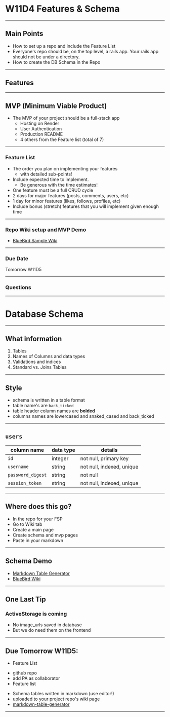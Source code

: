 # W11D4 Features & Schema

---

## Main Points
- How to set up a repo and include the Feature List
- Everyone's repo should be, on the top level, a rails app.  Your rails app should not be under a directory.
- How to create the DB Schema in the Repo

---

## Features

---

## MVP (Minimum Viable Product)

+ The MVP of your project should be a full-stack app
  + Hosting on Render
  + User Authentication
  + Production README
  + 4 others from the Feature list (total of 7)
---

### Feature List
+ The order you plan on implementing your features 
  - with detailed sub-points!
+ Include expected time to implement. 
  - Be generous with the time estimates!
+ One feature must be a full CRUD cycle
+ 2 days for major features (posts, comments, users, etc)
+ 1 day for minor features (likes, follows, profiles, etc)
+ Include bonus (stretch) features that you will implement given enough time
---

### Repo Wiki setup and MVP Demo
+ [BlueBird Sample Wiki](https://github.com/appacademy/bluebird/wiki)

---

### Due Date
Tomorrow W11D5

---

### Questions

---

# Database Schema
---

## What information 
1. Tables
2. Names of Columns and data types 
3. Validations and indices
4. Standard vs. Joins Tables

---

## Style
- schema is written in a table format
- table name's are `back_ticked`
- table header column names are **bolded**
- columns names are lowercased and snaked_cased and back_ticked

---

## `users`
column name     | data type | details
----------------|-----------|-----------------------
`id `             | integer   | not null, primary key
`username  `      | string    | not null, indexed, unique
`password_digest` | string    | not null
`session_token`   | string    | not null, indexed, unique

---

## Where does this go?
- In the repo for your FSP
- Go to Wiki tab
- Create a main page
- Create schema and mvp pages
- Paste in your markdown

---

## Schema Demo
- [Markdown Table Generator](https://www.tablesgenerator.com/markdown_tables)
- [BlueBird Wiki](https://github.com/appacademy/bluebird/wiki)

---

## One Last Tip
### ActiveStorage is coming
- No image_urls saved in database
- But we do need them on the frontend
---

## Due Tomorrow W11D5:
- Feature List
* github repo 
* add PA as collaborator
* Feature list 
- Schema tables written in markdown (use editor!)
- uploaded to your project repo's wiki page
- [markdown-table-generator](https://www.tablesgenerator.com/markdown_tables)

---